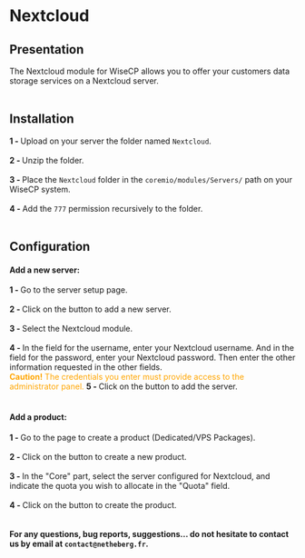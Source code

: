 <h1>Nextcloud</h1>
<h2>Presentation</h2>
The Nextcloud module for WiseCP allows you to offer your customers data storage services on a Nextcloud server.
<br />
<br />
<h2>Installation</h2>
<b>1 - </b>Upload on your server the folder named <code>Nextcloud</code>.
<br />
<br />
<b>2 - </b>Unzip the folder.
<br />
<br />
<b>3 - </b>Place the <code>Nextcloud</code> folder in the <code>coremio/modules/Servers/</code> path on your WiseCP system.
<br />
<br />
<b>4 - </b>Add the <code>777</code> permission recursively to the folder.
<br />
<br />
<h2>Configuration</h2>
<h4>Add a new server:</h4>
<b>1 - </b>Go to the server setup page.
<br />
<br />
<b>2 - </b>Click on the button to add a new server.
<br />
<br />
<b>3 - </b>Select the Nextcloud module.
<br />
<br />
<b>4 - </b>In the field for the username, enter your Nextcloud username. And in the field for the password, enter your Nextcloud password. Then enter the other information requested in the other fields.
<br />
<font color="orange"><b>Caution!</b> The credentials you enter must provide access to the administrator panel.</font>
<b>5 - </b>Click on the button to add the server.
<br />
<br />
<h4>Add a product:</h4>
<b>1 - </b>Go to the page to create a product (Dedicated/VPS Packages).
<br />
<br />
<b>2 - </b>Click on the button to create a new product.
<br />
<br />
<b>3 - </b>In the "Core" part, select the server configured for Nextcloud, and indicate the quota you wish to allocate in the "Quota" field.
<br />
<br />
<b>4 - </b>Click on the button to create the product.
<br />
<br />
<br />
<b>For any questions, bug reports, suggestions... do not hesitate to contact us by email at <code>contact@netheberg.fr</code>.</b>
